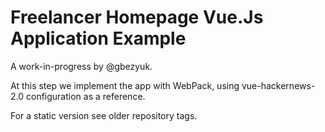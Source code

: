 # Freelancer Homepage Vue.Js Application Example

A work-in-progress by @gbezyuk.

At this step we implement the app with WebPack, using vue-hackernews-2.0 configuration as a reference.

For a static version see older repository tags.
